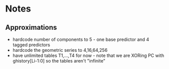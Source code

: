 # Notes

## Approximations

- hardcode number of components to 5 - one base predictor and 4 tagged predictors
- hardcode the geometric series to 4,16,64,256
- have unlimited tables T1,...,T4 for now - note that we are XORing PC with ghistory[Li-1:0] so the tables aren't "infinite" 
